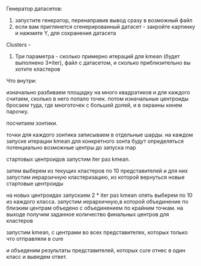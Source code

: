 Генератор датасетов:


1. запустите генератор, перенаправив вывод сразу в возможный файл
2. если вам приглянется сгенерированный датасет - закройте картинку и нажмите Y, для сохранения датасета


Clusters -


1. Три параметра - сколько примерно итераций для kmean (будет выполнено 3*iter), файл с датасетом, и сколько приблизительно вы хотите кластеров


Что внутри:


изначально разбиваем площадку на много квадратиков и для каждого считаем, сколько в него попало точек.
потом изначальные центроиды бросаем туда, где многоточек с большей долей, и в окраины кинем парочку.


посчитаем зонтики.


точки для каждого зонтика записываем в отдельные шарды.
на каждом запуске итерации kmean для конкретного зонта будут определяться потенциально возможные центры до запуска map


стартовых центроидов запустим iter раз kmean. 


затем выберем из текущих кластеров по 10 представителей и для них запустим иерарзичную кластеризацию, из которой вернуться новые стартовые центроиды


на новых центроидах запускаем 2 * iter раз kmean
опять выберем по 10 из каждого класса.
запустим иерархичную,в которой объединение по близким центрам объедено с объединением по крайним точкам.
на выходе получим заданное количество финальных центров для кластеров

запустим kmean, с центрами во всех представителях, которых только что отправляли в cure


и объеденим результаты представителей, которых cure отнес в один класс и выведем ответ.
